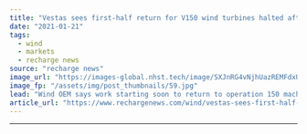 ```yaml
---
title: "Vestas sees first-half return for V150 wind turbines halted after collapse"
date: "2021-01-21"
tags: 
  - wind
  - markets
  - recharge news
source: "recharge news"
image_url: "https://images-global.nhst.tech/image/SXJnRG4vNjhUazREMFdxUUsxdUV3QktiWW91YWcvWnlWMnk5aGtvNW45ND0=/nhst/binary/d3d62befb1e7ab0bcdab6da54c9063e6"
image_fp: "/assets/img/post_thumbnails/59.jpg"
lead: "Wind OEM says work starting soon to return to operation 150 machines taken out of service following Sweden incident"
article_url: "https://www.rechargenews.com/wind/vestas-sees-first-half-return-for-v150-wind-turbines-halted-after-collapse/2-1-949414"
---
```


---
